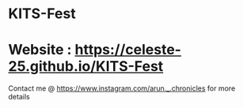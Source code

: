 # KITS-Fest

# Website : https://celeste-25.github.io/KITS-Fest

Contact me @ https://www.instagram.com/arun._.chronicles for more details

